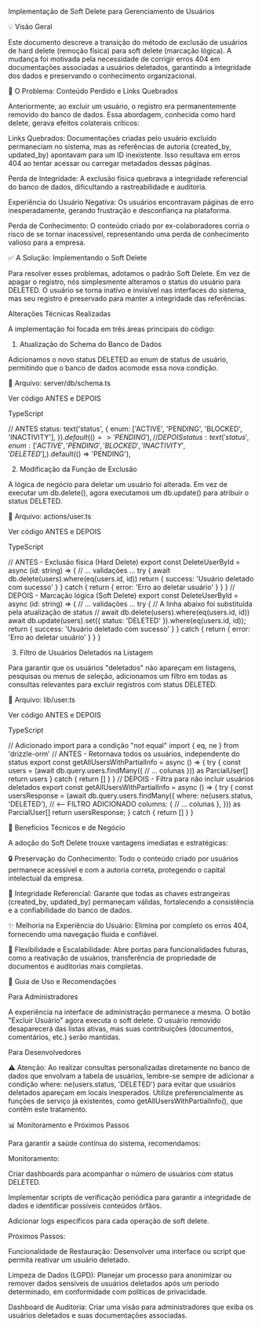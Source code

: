 Implementação de Soft Delete para Gerenciamento de Usuários

💡 Visão Geral
 

Este documento descreve a transição do método de exclusão de usuários de hard delete (remoção física) para soft delete (marcação lógica). A mudança foi motivada pela necessidade de corrigir erros 404 em documentações associadas a usuários deletados, garantindo a integridade dos dados e preservando o conhecimento organizacional.

 

🚨 O Problema: Conteúdo Perdido e Links Quebrados
 

Anteriormente, ao excluir um usuário, o registro era permanentemente removido do banco de dados. Essa abordagem, conhecida como hard delete, gerava efeitos colaterais críticos:

Links Quebrados: Documentações criadas pelo usuário excluído permaneciam no sistema, mas as referências de autoria (created_by, updated_by) apontavam para um ID inexistente. Isso resultava em erros 404 ao tentar acessar ou carregar metadados dessas páginas.

Perda de Integridade: A exclusão física quebrava a integridade referencial do banco de dados, dificultando a rastreabilidade e auditoria.

Experiência do Usuário Negativa: Os usuários encontravam páginas de erro inesperadamente, gerando frustração e desconfiança na plataforma.

Perda de Conhecimento: O conteúdo criado por ex-colaboradores corria o risco de se tornar inacessível, representando uma perda de conhecimento valioso para a empresa.

 

 

✅ A Solução: Implementando o Soft Delete
 

Para resolver esses problemas, adotamos o padrão Soft Delete. Em vez de apagar o registro, nós simplesmente alteramos o status do usuário para DELETED. O usuário se torna inativo e invisível nas interfaces do sistema, mas seu registro é preservado para manter a integridade das referências.

 

Alterações Técnicas Realizadas
 

A implementação foi focada em três áreas principais do código:

 

1. Atualização do Schema do Banco de Dados
 

Adicionamos o novo status DELETED ao enum de status de usuário, permitindo que o banco de dados acomode essa nova condição.

📍 Arquivo: server/db/schema.ts

 

Ver código ANTES e DEPOIS

 



TypeScript


// ANTES
status: text('status', {
  enum: ['ACTIVE', 'PENDING', 'BLOCKED', 'INACTIVITY'],
}).$default(() => 'PENDING'),
// DEPOIS
status: text('status', {
  enum: ['ACTIVE', 'PENDING', 'BLOCKED', 'INACTIVITY', 'DELETED'],
}).$default(() => 'PENDING'),
 


2. Modificação da Função de Exclusão
 

A lógica de negócio para deletar um usuário foi alterada. Em vez de executar um db.delete(), agora executamos um db.update() para atribuir o status DELETED.

📍 Arquivo: actions/user.ts

 

Ver código ANTES e DEPOIS

 



TypeScript


// ANTES - Exclusão física (Hard Delete)
export const DeleteUserById = async (id: string) => {
  // ... validações ...
  try {
    await db.delete(users).where(eq(users.id, id))
    return { success: 'Usuário deletado com sucesso' }
  } catch {
    return { error: 'Erro ao deletar usuário' }
  }
}
// DEPOIS - Marcação lógica (Soft Delete)
export const DeleteUserById = async (id: string) => {
  // ... validações ...
  try {
    // A linha abaixo foi substituída pela atualização de status
    // await db.delete(users).where(eq(users.id, id))
    await db.update(users).set({ status: 'DELETED' }).where(eq(users.id, id));
    return { success: 'Usuário deletado com sucesso' }
  } catch {
    return { error: 'Erro ao deletar usuário' }
  }
}
 

 

 

3. Filtro de Usuários Deletados na Listagem
 

Para garantir que os usuários "deletados" não apareçam em listagens, pesquisas ou menus de seleção, adicionamos um filtro em todas as consultas relevantes para excluir registros com status DELETED.

📍 Arquivo: lib/user.ts

 

Ver código ANTES e DEPOIS

 



TypeScript


// Adicionado import para a condição "not equal"
import { eq, ne } from 'drizzle-orm'
// ANTES - Retornava todos os usuários, independente do status
export const getAllUsersWithPartialInfo = async () => {
  try {
    const users = (await db.query.users.findMany({
      // ... colunas
    })) as ParcialUser[]
    return users
  } catch {
    return []
  }
}
// DEPOIS - Filtra para não incluir usuários deletados
export const getAllUsersWithPartialInfo = async () => {
  try {
    const usersResponse = (await db.query.users.findMany({
      where: ne(users.status, 'DELETED'), // <-- FILTRO ADICIONADO
      columns: {
        // ... colunas
      },
    })) as ParcialUser[]
    return usersResponse;
  } catch {
    return []
  }
}
 

 

 

 

🎯 Benefícios Técnicos e de Negócio
 

A adoção do Soft Delete trouxe vantagens imediatas e estratégicas:

🔒 Preservação do Conhecimento: Todo o conteúdo criado por usuários permanece acessível e com a autoria correta, protegendo o capital intelectual da empresa.

🔗 Integridade Referencial: Garante que todas as chaves estrangeiras (created_by, updated_by) permaneçam válidas, fortalecendo a consistência e a confiabilidade do banco de dados.

✨ Melhoria na Experiência do Usuário: Elimina por completo os erros 404, fornecendo uma navegação fluida e confiável.

🔧 Flexibilidade e Escalabilidade: Abre portas para funcionalidades futuras, como a reativação de usuários, transferência de propriedade de documentos e auditorias mais completas.

 

 

🚀 Guia de Uso e Recomendações
 

 

Para Administradores

 

A experiência na interface de administração permanece a mesma. O botão "Excluir Usuário" agora executa o soft delete. O usuário removido desaparecerá das listas ativas, mas suas contribuições (documentos, comentários, etc.) serão mantidas.

 

Para Desenvolvedores

 

⚠️ Atenção: Ao realizar consultas personalizadas diretamente no banco de dados que envolvam a tabela de usuários, lembre-se sempre de adicionar a condição where: ne(users.status, 'DELETED') para evitar que usuários deletados apareçam em locais inesperados. Utilize preferencialmente as funções de serviço já existentes, como getAllUsersWithPartialInfo(), que contêm este tratamento.

 

 

📊 Monitoramento e Próximos Passos
 

Para garantir a saúde contínua do sistema, recomendamos:

Monitoramento:

Criar dashboards para acompanhar o número de usuários com status DELETED.

Implementar scripts de verificação periódica para garantir a integridade de dados e identificar possíveis conteúdos órfãos.

Adicionar logs específicos para cada operação de soft delete.

Próximos Passos:

Funcionalidade de Restauração: Desenvolver uma interface ou script que permita reativar um usuário deletado.

Limpeza de Dados (LGPD): Planejar um processo para anonimizar ou remover dados sensíveis de usuários deletados após um período determinado, em conformidade com políticas de privacidade.

Dashboard de Auditoria: Criar uma visão para administradores que exiba os usuários deletados e suas documentações associadas.
